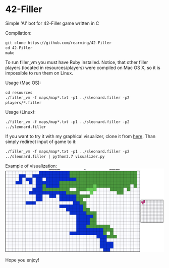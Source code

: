# 42-Filler
Simple 'AI' bot for 42-Filler game written in C

Compilation:
```
git clone https://github.com/rearming/42-Filler
cd 42-Filler
make
```
To run filler_vm you must have Ruby installed.
Notice, that other filler players (located in resources/players) were compiled on Mac OS X, so it is impossible to run them on Linux.

Usage (Mac OS):
```
cd resources
./filler_vm -f maps/map*.txt -p1 ../sleonard.filler -p2 players/*.filler
```
Usage (Linux):
```
./filler_vm -f maps/map*.txt -p1 ../sleonard.filler -p2 ../sleonard.filler
```

If you want to try it with my graphical visualizer, clone it from [here](https://github.com/rearming/42-filler-graphic-visualizer).
Than simply redirect input of game to it:
```
./filler_vm -f maps/map*.txt -p1 ../sleonard.filler -p2 ../sleonard.filler | python3.7 visualizer.py
```
Example of visualization:
![Image alt](https://github.com/rearming/42-filler-graphic-visualizer/raw/master/screenshots/game2.png)

Hope you enjoy!
